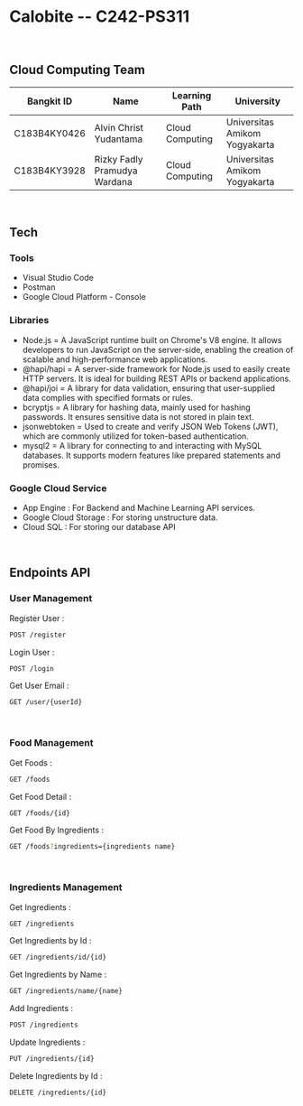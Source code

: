# Calobite -- C242-PS311 

<br>

## Cloud Computing Team

| Bangkit ID | Name | Learning Path | University |
| ---      | ---       | ---       | ---       | 
| C183B4KY0426 | Alvin Christ Yudantama | Cloud Computing | Universitas Amikom Yogyakarta |
| C183B4KY3928 | Rizky Fadly Pramudya Wardana |  Cloud Computing | Universitas Amikom Yogyakarta |

<br>

## Tech
### Tools
- Visual Studio Code
- Postman
- Google Cloud Platform - Console

### Libraries
- Node.js = A JavaScript runtime built on Chrome's V8 engine. It allows developers to run JavaScript on the server-side, enabling the creation of scalable and high-performance web applications.
- @hapi/hapi = A server-side framework for Node.js used to easily create HTTP servers. It is ideal for building REST APIs or backend applications.
- @hapi/joi = A library for data validation, ensuring that user-supplied data complies with specified formats or rules.
- bcryptjs = A library for hashing data, mainly used for hashing passwords. It ensures sensitive data is not stored in plain text.
- jsonwebtoken = Used to create and verify JSON Web Tokens (JWT), which are commonly utilized for token-based authentication.
- mysql2 = A library for connecting to and interacting with MySQL databases. It supports modern features like prepared statements and promises.

### Google Cloud Service
- App Engine : For Backend and Machine Learning API services.
- Google Cloud Storage : For storing unstructure data.
- Cloud SQL : For storing our database API

<br>

## Endpoints API
### User Management

Register User :
```bash
POST /register
```

Login User :
```bash
POST /login
```

Get User Email :
```bash
GET /user/{userId}
```
<br>

### Food Management
Get Foods :
```bash
GET /foods
```

Get Food Detail :
```bash
GET /foods/{id}
```

Get Food By Ingredients :
```bash
GET /foods?ingredients={ingredients name}
```
<br>

### Ingredients Management
Get Ingredients :
```bash
GET /ingredients
```

Get Ingredients by Id :
```bash
GET /ingredients/id/{id}
```

Get Ingredients by Name :
```bash
GET /ingredients/name/{name}
```

Add Ingredients :
```bash
POST /ingredients
```

Update Ingredients :
```bash
PUT /ingredients/{id}
```

Delete Ingredients by Id :
```bash
DELETE /ingredients/{id}
```
